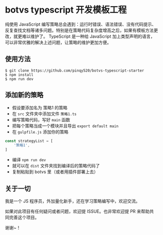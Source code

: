 # botvs typescript 开发模板工程

纯使用 JavaScript 编写策略总会遇到：运行时错误、语法错误、没有代码提示、反复查找文档等诸多问题。特别是在策略代码复杂度增高之后，如果有模板方法更改，就更难以维护了。 TypeScript 是一种给 JavaScript 加上类型声明的语言，可以非常优雅的解决上述问题，让策略的维护更加方便。

## 使用方法

```
$ git clone https://github.com/pinqy520/botvs-typescript-starter
$ npm install
$ npm run dev
```

## 添加新的策略

- 假设要添加名为 策略1 的策略
- 在 `src` 文件夹中添加文件 `策略1.ts`
- 编写策略代码，写好 `main` 函数
- 把每个策略当成一个模块并且导出 `export default main`
- 在 `gulpfile.js` 添加你的策略
``` javascript
const strategyList = [
    '策略1',
]
```
- 编译 `npm run dev`
- 就可以在 `dist` 文件夹找到编译后的策略代码了
- 复制粘贴到 botvs 里（或者用插件部署上去）

## 关于一切

我是一个 JS 程序员，外加量化新手，还在学习策略编写中，欢迎交流。

如果对此项目有任何疑问或者问题，欢迎提 ISSUE。也非常欢迎提 PR 来帮助共同完善这个项目。

谢谢~！
